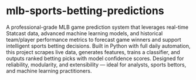 # mlb-sports-betting-predictions
 A professional-grade MLB game prediction system that leverages real-time Statcast data, advanced machine learning models, and historical team/player performance metrics to forecast game winners and support intelligent sports betting decisions. Built in Python with full daily automation, this project scrapes live data, generates features, trains a classifier, and outputs ranked betting picks with model confidence scores. Designed for reliability, modularity, and extensibility — ideal for analysts, sports bettors, and machine learning practitioners.
